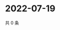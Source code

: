 # 2022-07-19

共 0 条

<!-- BEGIN WEIBO -->
<!-- 最后更新时间 Tue Jul 19 2022 21:30:33 GMT+0800 (China Standard Time) -->

<!-- END WEIBO -->
